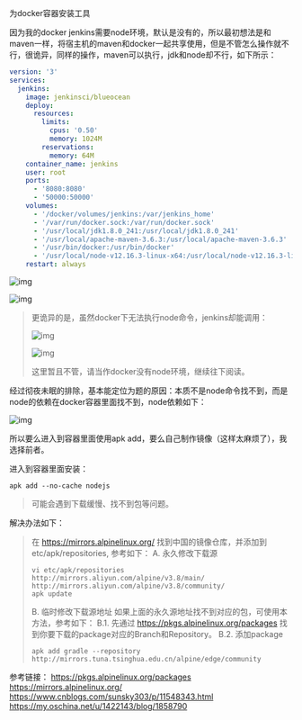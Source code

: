 为docker容器安装工具

因为我的docker jenkins需要node环境，默认是没有的，所以最初想法是和maven一样，将宿主机的maven和docker一起共享使用，但是不管怎么操作就不行，很诡异，同样的操作，maven可以执行，jdk和node却不行，如下所示：

```yaml
version: '3'
services:
  jenkins:
    image: jenkinsci/blueocean
    deploy:
      resources:
        limits:
          cpus: '0.50'
          memory: 1024M
        reservations:
          memory: 64M
    container_name: jenkins
    user: root
    ports:
      - '8080:8080'
      - '50000:50000'
    volumes:
      - '/docker/volumes/jenkins:/var/jenkins_home'
      - '/var/run/docker.sock:/var/run/docker.sock'
      - '/usr/local/jdk1.8.0_241:/usr/local/jdk1.8.0_241'
      - '/usr/local/apache-maven-3.6.3:/usr/local/apache-maven-3.6.3'
      - '/usr/bin/docker:/usr/bin/docker'
      - '/usr/local/node-v12.16.3-linux-x64:/usr/local/node-v12.16.3-linux-x64'
    restart: always
```

![img](https://picgo.6and.ltd/img/img_5eb4d21387fdc-20210621143038464.png)

![img](https://picgo.6and.ltd/img/img_5eb4d1e12de8e-20210621143042626.png)

> 更诡异的是，虽然docker下无法执行node命令，jenkins却能调用：
>
> ![img](https://picgo.6and.ltd/img/img_5eb4d29cd4624-20210621143052299.png)
>
> ![img](https://picgo.6and.ltd/img/img_5eb4d31ee9ef8-20210621143432171.png)
>
> 这里暂且不管，请当作docker没有node环境，继续往下阅读。

经过彻夜未眠的排除，基本能定位为题的原因：本质不是node命令找不到，而是node的依赖在docker容器里面找不到，node依赖如下：

![img](https://picgo.6and.ltd/img/img_5eb4c4003270b-20210621143427506.png)

所以要么进入到容器里面使用apk add，要么自己制作镜像（这样太麻烦了），我选择前者。

进入到容器里面安装：

```shell
apk add --no-cache nodejs
```

> 可能会遇到下载缓慢、找不到包等问题。

解决办法如下：

> 在 https://mirrors.alpinelinux.org/ 找到中国的镜像仓库，并添加到 etc/apk/repositories, 参考如下：
> A. 永久修改下载源
>
> ```shell
> vi etc/apk/repositories
> http://mirrors.aliyun.com/alpine/v3.8/main/
> http://mirrors.aliyun.com/alpine/v3.8/community/
> apk update
> ```
>
> B. 临时修改下载源地址
> 如果上面的永久源地址找不到对应的包，可使用本方法，参考如下：
> B.1. 先通过 https://pkgs.alpinelinux.org/packages 找到你要下载的package对应的Branch和Repository。
> B.2. 添加package
>
> ```shell
> apk add gradle --repository http://mirrors.tuna.tsinghua.edu.cn/alpine/edge/community
> ```

参考链接：
https://pkgs.alpinelinux.org/packages
https://mirrors.alpinelinux.org/
https://www.cnblogs.com/sunsky303/p/11548343.html
https://my.oschina.net/u/1422143/blog/1858790